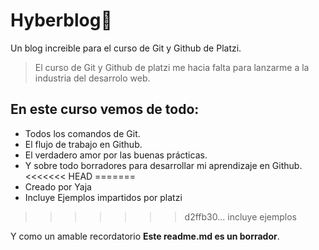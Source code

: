 # Hyberblog🤗

Un blog increible para el curso de Git y Github de Platzi.
>El curso de Git y Github de platzi me hacia falta para lanzarme a la industria del desarrolo web.

## En este curso vemos de todo:

- Todos los comandos de Git.
- El flujo de trabajo en Github.
- El verdadero amor por las buenas prácticas.
- Y sobre todo borradores para desarrollar mi aprendizaje en Github.
<<<<<<< HEAD
=======
- Creado por Yaja
- Incluye Ejemplos impartidos por platzi
>>>>>>> d2ffb30... incluye ejemplos

Y como un amable recordatorio **Este readme.md es un borrador**. 
